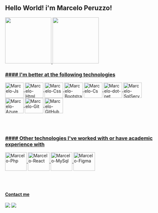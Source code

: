 ## Hello World! i'm Marcelo Peruzzo!
  <a href="https://github.com/marcelo-peruzzo">
  <img height="150em" src="https://github-readme-stats.vercel.app/api?username=marcelo-peruzzo&show_icons=true&theme=github_dark&include_all_commits=true&count_private=true"/>
  <img height="150em" src="https://github-readme-stats.vercel.app/api/top-langs/?username=marcelo-peruzzo&layout=compact&langs_count=7&theme=github_dark"/>


<h3>#### I'm better at the following technologies</h3>  
<p>
  <img align="center" alt="Marcelo-Js" height="50" width="60" src="https://cdn.jsdelivr.net/gh/devicons/devicon/icons/javascript/javascript-original.svg" />
  <img align="center" alt="Marcelo-Html" height="50" width="60" src="https://cdn.jsdelivr.net/gh/devicons/devicon/icons/html5/html5-plain-wordmark.svg" />
  <img align="center" alt="Marcelo-Css" height="50" width="60" src="https://cdn.jsdelivr.net/gh/devicons/devicon/icons/css3/css3-plain-wordmark.svg" />
  <img align="center" alt="Marcelo-Bootstrap" height="50" width="60" src="https://cdn.jsdelivr.net/gh/devicons/devicon/icons/bootstrap/bootstrap-original-wordmark.svg" />
  <img align="center" alt="Marcelo-Cs" height="50" width="60" src="https://cdn.jsdelivr.net/gh/devicons/devicon/icons/csharp/csharp-original.svg" />
  <img align="center" alt="Marcelo-dot-net" height="50" width="60" src="https://cdn.jsdelivr.net/gh/devicons/devicon/icons/dot-net/dot-net-plain-wordmark.svg" />
  <img align="center" alt="Marcelo-SqlServer" height="50" width="60" src="https://www.freeiconspng.com/uploads/sql-server-icon-png-8.png"/> 
  <img align="center" alt="Marcelo-Azure" height="50" width="60" src="https://cdn.jsdelivr.net/gh/devicons/devicon/icons/azure/azure-original.svg" />
  <img align="center" alt="Marcelo-Git" height="50" width="60" src="https://cdn.jsdelivr.net/gh/devicons/devicon/icons/git/git-original.svg" />
  <img align="center" alt="Marcelo-GitHub" height="50" width="60" src="https://www.freeiconspng.com/uploads/github-icon-1.png" />
</p>
  
<br/>   
<br/>   
  
<h3>#### Other technologies I've worked with or have academic experience with</h3>
  
<p>
  <img align="center" alt="Marcelo-Php" height="60" width="70" src="https://cdn.jsdelivr.net/gh/devicons/devicon/icons/php/php-original.svg" />
  <img align="center" alt="Marcelo-React" height="60" width="70" src="https://cdn.jsdelivr.net/gh/devicons/devicon/icons/react/react-original-wordmark.svg" />
  <img align="center" alt="Marcelo-MySql" height="60" width="70" src="https://cdn.jsdelivr.net/gh/devicons/devicon/icons/mysql/mysql-original-wordmark.svg" />
  <img align="center" alt="Marcelo-Figma" height="60" width="70" src="https://cdn.jsdelivr.net/gh/devicons/devicon/icons/figma/figma-original.svg" />  
</p>
  
<br/>   
<br/>    

#### Contact me 
<div> 
  <a href = "mailto:marcelobp.amp@gmail.com"><img src="https://img.shields.io/badge/-Gmail-%23333?style=for-the-badge&logo=gmail&logoColor=white" target="_blank"></a>
  <a href="https://www.linkedin.com/in/marcelo-peruzzo/" target="_blank"><img src="https://img.shields.io/badge/-LinkedIn-%230077B5?style=for-the-badge&logo=linkedin&logoColor=white" target="_blank"></a>
</div>
